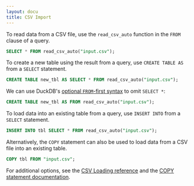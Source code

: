 ```yaml
---
layout: docu
title: CSV Import
---
```


To read data from a CSV file, use the `read_csv_auto` function in the `FROM` clause of a query. 

```sql
SELECT * FROM read_csv_auto("input.csv");
```

To create a new table using the result from a query, use `CREATE TABLE AS` from a `SELECT` statement.

```sql
CREATE TABLE new_tbl AS SELECT * FROM read_csv_auto("input.csv");
```

We can use DuckDB's [optional `FROM`-first syntax](../../sql/query_syntax/from) to omit `SELECT *`:

```sql
CREATE TABLE new_tbl AS FROM read_csv_auto("input.csv");
```

To load data into an existing table from a query, use `INSERT INTO` from a `SELECT` statement.

```sql
INSERT INTO tbl SELECT * FROM read_csv_auto("input.csv");
```

Alternatively, the `COPY` statement can also be used to load data from a CSV file into an existing table.

```sql
COPY tbl FROM "input.csv";
```

For additional options, see the [CSV Loading reference](../../data/csv) and the [COPY statement documentation](../../sql/statements/copy).
